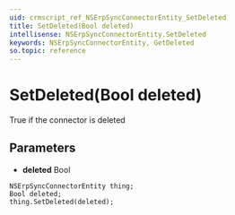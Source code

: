 ```yaml
---
uid: crmscript_ref_NSErpSyncConnectorEntity_SetDeleted
title: SetDeleted(Bool deleted)
intellisense: NSErpSyncConnectorEntity.SetDeleted
keywords: NSErpSyncConnectorEntity, GetDeleted
so.topic: reference
---
```


# SetDeleted(Bool deleted)

True if the connector is deleted

## Parameters

* **deleted** Bool

```crmscript
NSErpSyncConnectorEntity thing;
Bool deleted;
thing.SetDeleted(deleted);
```

